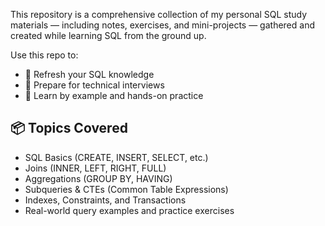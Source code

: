 This repository is a comprehensive collection of my personal SQL study materials — including notes, exercises, and mini-projects — gathered and created while learning SQL from the ground up.

Use this repo to:
- 🧠 Refresh your SQL knowledge
- 🎯 Prepare for technical interviews
- 🧪 Learn by example and hands-on practice

## 📦 Topics Covered

- SQL Basics (CREATE, INSERT, SELECT, etc.)
- Joins (INNER, LEFT, RIGHT, FULL)
- Aggregations (GROUP BY, HAVING)
- Subqueries & CTEs (Common Table Expressions)
- Indexes, Constraints, and Transactions
- Real-world query examples and practice exercises
